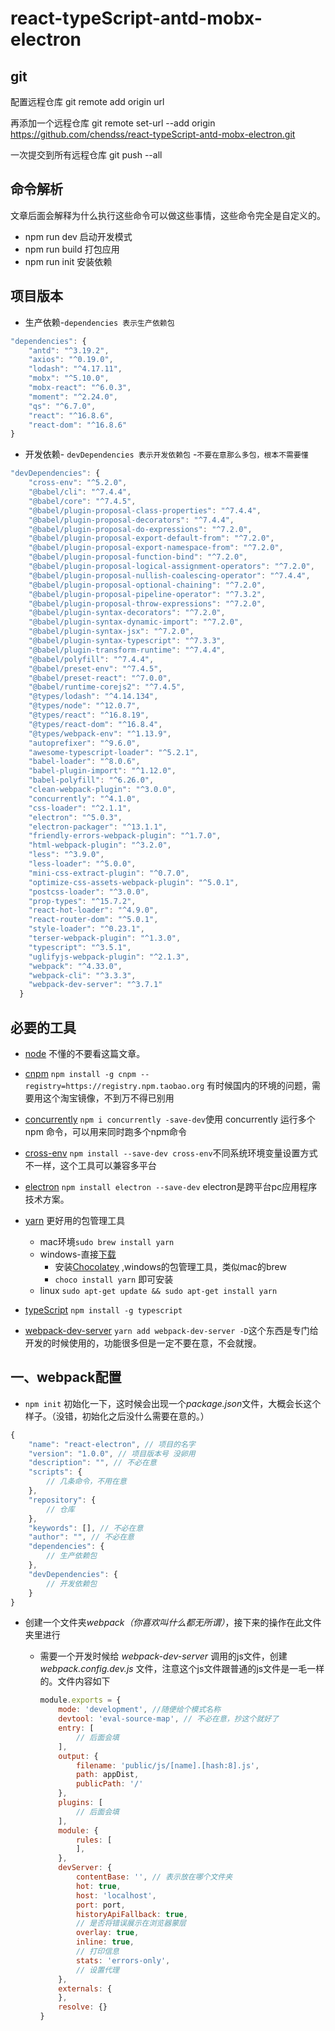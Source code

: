 # react-typeScript-antd-mobx-electron

## git

配置远程仓库
git remote add origin url

再添加一个远程仓库
git remote set-url --add origin https://github.com/chendss/react-typeScript-antd-mobx-electron.git

一次提交到所有远程仓库
git push --all

## 命令解析

文章后面会解释为什么执行这些命令可以做这些事情，这些命令完全是自定义的。

- npm run dev 启动开发模式
- npm run build 打包应用
- npm run init 安装依赖

## 项目版本

- 生产依赖-`dependencies 表示生产依赖包`

```javascript
"dependencies": {
    "antd": "^3.19.2",
    "axios": "^0.19.0",
    "lodash": "^4.17.11",
    "mobx": "^5.10.0",
    "mobx-react": "^6.0.3",
    "moment": "^2.24.0",
    "qs": "^6.7.0",
    "react": "^16.8.6",
    "react-dom": "^16.8.6"
}
```

- 开发依赖- `devDependencies 表示开发依赖包` -`不要在意那么多包，根本不需要懂`

```javascript
"devDependencies": {
    "cross-env": "^5.2.0",
    "@babel/cli": "^7.4.4",
    "@babel/core": "^7.4.5",
    "@babel/plugin-proposal-class-properties": "^7.4.4",
    "@babel/plugin-proposal-decorators": "^7.4.4",
    "@babel/plugin-proposal-do-expressions": "^7.2.0",
    "@babel/plugin-proposal-export-default-from": "^7.2.0",
    "@babel/plugin-proposal-export-namespace-from": "^7.2.0",
    "@babel/plugin-proposal-function-bind": "^7.2.0",
    "@babel/plugin-proposal-logical-assignment-operators": "^7.2.0",
    "@babel/plugin-proposal-nullish-coalescing-operator": "^7.4.4",
    "@babel/plugin-proposal-optional-chaining": "^7.2.0",
    "@babel/plugin-proposal-pipeline-operator": "^7.3.2",
    "@babel/plugin-proposal-throw-expressions": "^7.2.0",
    "@babel/plugin-syntax-decorators": "^7.2.0",
    "@babel/plugin-syntax-dynamic-import": "^7.2.0",
    "@babel/plugin-syntax-jsx": "^7.2.0",
    "@babel/plugin-syntax-typescript": "^7.3.3",
    "@babel/plugin-transform-runtime": "^7.4.4",
    "@babel/polyfill": "^7.4.4",
    "@babel/preset-env": "^7.4.5",
    "@babel/preset-react": "^7.0.0",
    "@babel/runtime-corejs2": "^7.4.5",
    "@types/lodash": "^4.14.134",
    "@types/node": "^12.0.7",
    "@types/react": "^16.8.19",
    "@types/react-dom": "^16.8.4",
    "@types/webpack-env": "^1.13.9",
    "autoprefixer": "^9.6.0",
    "awesome-typescript-loader": "^5.2.1",
    "babel-loader": "^8.0.6",
    "babel-plugin-import": "^1.12.0",
    "babel-polyfill": "^6.26.0",
    "clean-webpack-plugin": "^3.0.0",
    "concurrently": "^4.1.0",
    "css-loader": "^2.1.1",
    "electron": "^5.0.3",
    "electron-packager": "^13.1.1",
    "friendly-errors-webpack-plugin": "^1.7.0",
    "html-webpack-plugin": "^3.2.0",
    "less": "^3.9.0",
    "less-loader": "^5.0.0",
    "mini-css-extract-plugin": "^0.7.0",
    "optimize-css-assets-webpack-plugin": "^5.0.1",
    "postcss-loader": "^3.0.0",
    "prop-types": "^15.7.2",
    "react-hot-loader": "^4.9.0",
    "react-router-dom": "^5.0.1",
    "style-loader": "^0.23.1",
    "terser-webpack-plugin": "^1.3.0",
    "typescript": "^3.5.1",
    "uglifyjs-webpack-plugin": "^2.1.3",
    "webpack": "^4.33.0",
    "webpack-cli": "^3.3.3",
    "webpack-dev-server": "^3.7.1"
  }
```

## 必要的工具

- [node](http://nodejs.org) 不懂的不要看这篇文章。
- [cnpm](https://npm.taobao.org) `npm install -g cnpm --registry=https://registry.npm.taobao.org` 有时候国内的环境的问题，需要用这个淘宝镜像，不到万不得已别用

- [concurrently](https://www.npmjs.com/package/concurrently)   `npm i concurrently -save-dev`使用 concurrently 运行多个 npm 命令，可以用来同时跑多个npm命令

- [cross-env](https://github.com/kentcdodds/cross-env#readme) `npm install --save-dev cross-env`不同系统环境变量设置方式不一样，这个工具可以兼容多平台
- [electron](https://electronjs.org/docs/tutorial/installation)   `npm install electron --save-dev` electron是跨平台pc应用程序技术方案。
- [yarn](https://yarn.bootcss.com/docs/install/#mac-stable) 更好用的包管理工具
  - mac环境`sudo brew install yarn`
  - windows-直接[下载](https://yarn.bootcss.com/docs/install/#windows-stable)
    - 安装[Chocolatey](https://chocolatey.org/) ,windows的包管理工具，类似mac的brew
    - `choco install yarn` 即可安装
  - linux `sudo apt-get update && sudo apt-get install yarn`

- [typeScript](https://www.typescriptlang.org) `npm install -g typescript`
- [webpack-dev-server](https://webpack.js.org/configuration/dev-server/) `yarn add webpack-dev-server -D`这个东西是专门给开发的时候使用的，功能很多但是一定不要在意，不会就搜。

## 一、webpack配置

- `npm init` 初始化一下，这时候会出现一个*package.json*文件，大概会长这个样子。（没错，初始化之后没什么需要在意的。）

```javascript
{
    "name": "react-electron", // 项目的名字
    "version": "1.0.0", // 项目版本号 没卵用
    "description": "", // 不必在意
    "scripts": {
        // 几条命令，不用在意
    },
    "repository": {
        // 仓库
    },
    "keywords": [], // 不必在意
    "author": "", // 不必在意
    "dependencies": {
        // 生产依赖包
    },
    "devDependencies": {
        // 开发依赖包
    }
}

```



- 创建一个文件夹*webpack（你喜欢叫什么都无所谓）*，接下来的操作在此文件夹里进行

  - 需要一个开发时候给  *webpack-dev-server* 调用的js文件，创建  *webpack.config.dev.js* 文件，注意这个js文件跟普通的js文件是一毛一样的。文件内容如下

    ```javascript
    module.exports = {
        mode: 'development', //随便给个模式名称
        devtool: 'eval-source-map', // 不必在意，抄这个就好了
        entry: [
            // 后面会填
        ],
        output: {
            filename: 'public/js/[name].[hash:8].js',
            path: appDist,
            publicPath: '/'
        },
        plugins: [
            // 后面会填
        ],
        module: {
            rules: [
            ],
        },
        devServer: {
            contentBase: '', // 表示放在哪个文件夹
            hot: true,
            host: 'localhost',
            port: port,
            historyApiFallback: true,
            // 是否将错误展示在浏览器蒙层
            overlay: true,
            inline: true,
            // 打印信息
            stats: 'errors-only',
            // 设置代理
        },
        externals: {
        },
        resolve: {}
    }
    ```

    

  